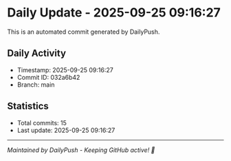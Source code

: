 # Daily Update - 2025-09-25 09:16:27

This is an automated commit generated by DailyPush.

## Daily Activity
- Timestamp: 2025-09-25 09:16:27
- Commit ID: 032a6b42
- Branch: main

## Statistics
- Total commits: 15
- Last update: 2025-09-25 09:16:27

---
*Maintained by DailyPush - Keeping GitHub active! 🚀*
